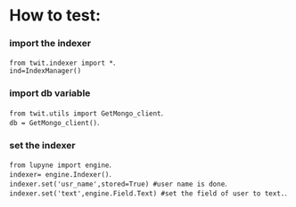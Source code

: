 
# How to test:
### import the indexer
`from twit.indexer import *`.    
`ind=IndexManager()`

### import db variable
`from twit.utils import GetMongo_client`.    
`db = GetMongo_client()`.   

### set the indexer     
`from lupyne import engine`.        
`indexer= engine.Indexer()`.         
`indexer.set('usr_name',stored=True) #user name is done`.         
`indexer.set('text',engine.Field.Text) #set the field of user to text.`.        

